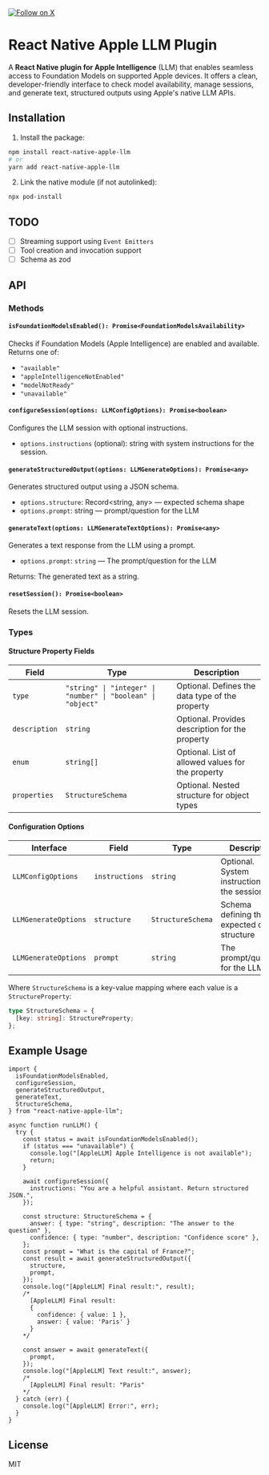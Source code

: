 <a href="https://x.com/aykasem001" target="_blank">
  <img src="https://img.shields.io/badge/Follow_on_X-000000?logo=x&logoColor=white&style=flat-square" alt="Follow on X"/>
</a>

# React Native Apple LLM Plugin

A <b>React Native plugin for Apple Intelligence</b> (LLM) that enables seamless access to Foundation Models on supported Apple devices. It offers a clean, developer-friendly interface to check model availability, manage sessions, and generate text, structured outputs using Apple's native LLM APIs.

## Installation

1. Install the package:

```sh
npm install react-native-apple-llm
# or
yarn add react-native-apple-llm
```

2. Link the native module (if not autolinked):

```sh
npx pod-install
```

## TODO

- [ ] Streaming support using `Event Emitters`
- [ ] Tool creation and invocation support
- [ ] Schema as zod

## API

### Methods

#### `isFoundationModelsEnabled(): Promise<FoundationModelsAvailability>`

Checks if Foundation Models (Apple Intelligence) are enabled and available.
Returns one of:

- `"available"`
- `"appleIntelligenceNotEnabled"`
- `"modelNotReady"`
- `"unavailable"`

#### `configureSession(options: LLMConfigOptions): Promise<boolean>`

Configures the LLM session with optional instructions.

- `options.instructions` (optional): string with system instructions for the session.

#### `generateStructuredOutput(options: LLMGenerateOptions): Promise<any>`

Generates structured output using a JSON schema.

- `options.structure`: Record<string, any> — expected schema shape
- `options.prompt`: string — prompt/question for the LLM

#### `generateText(options: LLMGenerateTextOptions): Promise<any>`

Generates a text response from the LLM using a prompt.

- `options.prompt`: `string` — The prompt/question for the LLM

Returns: The generated text as a string.

#### `resetSession(): Promise<boolean>`

Resets the LLM session.

### Types

#### Structure Property Fields

| Field         | Type                                                         | Description                                       |
| ------------- | ------------------------------------------------------------ | ------------------------------------------------- |
| `type`        | `"string" \| "integer" \| "number" \| "boolean" \| "object"` | Optional. Defines the data type of the property   |
| `description` | `string`                                                     | Optional. Provides description for the property   |
| `enum`        | `string[]`                                                   | Optional. List of allowed values for the property |
| `properties`  | `StructureSchema`                                            | Optional. Nested structure for object types       |

#### Configuration Options

| Interface            | Field          | Type              | Description                                   |
| -------------------- | -------------- | ----------------- | --------------------------------------------- |
| `LLMConfigOptions`   | `instructions` | `string`          | Optional. System instructions for the session |
| `LLMGenerateOptions` | `structure`    | `StructureSchema` | Schema defining the expected output structure |
| `LLMGenerateOptions` | `prompt`       | `string`          | The prompt/question for the LLM               |

Where `StructureSchema` is a key-value mapping where each value is a `StructureProperty`:

```ts
type StructureSchema = {
  [key: string]: StructureProperty;
};
```

## Example Usage

```tsx
import {
  isFoundationModelsEnabled,
  configureSession,
  generateStructuredOutput,
  generateText,
  StructureSchema,
} from "react-native-apple-llm";

async function runLLM() {
  try {
    const status = await isFoundationModelsEnabled();
    if (status === "unavailable") {
      console.log("[AppleLLM] Apple Intelligence is not available");
      return;
    }

    await configureSession({
      instructions: "You are a helpful assistant. Return structured JSON.",
    });

    const structure: StructureSchema = {
      answer: { type: "string", description: "The answer to the question" },
      confidence: { type: "number", description: "Confidence score" },
    };
    const prompt = "What is the capital of France?";
    const result = await generateStructuredOutput({
      structure,
      prompt,
    });
    console.log("[AppleLLM] Final result:", result);
    /* 
      [AppleLLM] Final result:
      {
        confidence: { value: 1 },
        answer: { value: 'Paris' }
      }
    */

    const answer = await generateText({
      prompt,
    });
    console.log("[AppleLLM] Text result:", answer);
    /* 
      [AppleLLM] Final result: "Paris"
    */
  } catch (err) {
    console.log("[AppleLLM] Error:", err);
  }
}
```

## License

MIT

